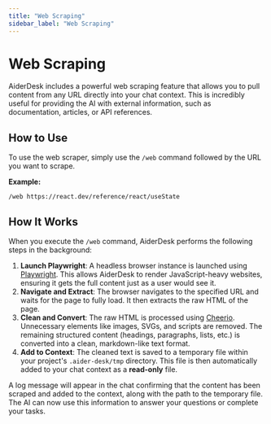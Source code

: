 ```yaml
---
title: "Web Scraping"
sidebar_label: "Web Scraping"
---
```


# Web Scraping

AiderDesk includes a powerful web scraping feature that allows you to pull content from any URL directly into your chat context. This is incredibly useful for providing the AI with external information, such as documentation, articles, or API references.

## How to Use

To use the web scraper, simply use the `/web` command followed by the URL you want to scrape.

**Example:**
```
/web https://react.dev/reference/react/useState
```

## How It Works

When you execute the `/web` command, AiderDesk performs the following steps in the background:

1.  **Launch Playwright**: A headless browser instance is launched using [Playwright](https://playwright.dev/). This allows AiderDesk to render JavaScript-heavy websites, ensuring it gets the full content just as a user would see it.
2.  **Navigate and Extract**: The browser navigates to the specified URL and waits for the page to fully load. It then extracts the raw HTML of the page.
3.  **Clean and Convert**: The raw HTML is processed using [Cheerio](https://cheerio.js.org/). Unnecessary elements like images, SVGs, and scripts are removed. The remaining structured content (headings, paragraphs, lists, etc.) is converted into a clean, markdown-like text format.
4.  **Add to Context**: The cleaned text is saved to a temporary file within your project's `.aider-desk/tmp` directory. This file is then automatically added to your chat context as a **read-only** file.

A log message will appear in the chat confirming that the content has been scraped and added to the context, along with the path to the temporary file. The AI can now use this information to answer your questions or complete your tasks.

